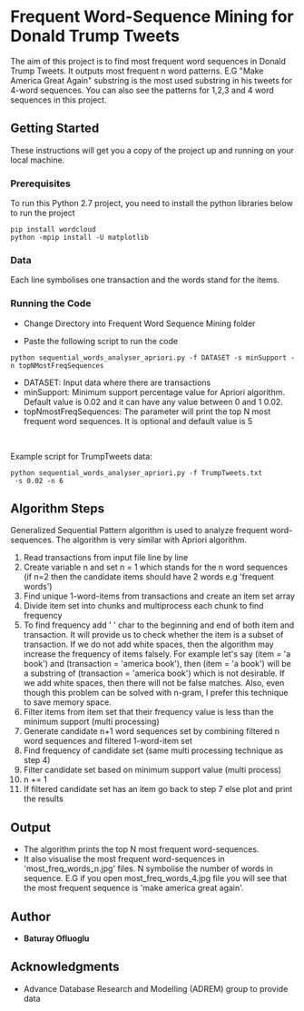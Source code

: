 # Frequent Word-Sequence Mining for Donald Trump Tweets

The aim of this project is to find most frequent word sequences in Donald
Trump Tweets. It outputs most frequent n word patterns. E.G "Make America Great Again" substring is the most used
substring in his tweets for 4-word sequences. You can also see the patterns for 1,2,3 and 4 word sequences in this project.


## Getting Started

These instructions will get you a copy of the project up and running on your local machine.

### Prerequisites

To run this Python 2.7 project, you need to install the python libraries below to run the project

```
pip install wordcloud
python -mpip install -U matplotlib
```

### Data
Each line symbolises one transaction and the words stand for the items.

### Running the Code

* Change Directory into Frequent Word Sequence Mining folder

* Paste the following script to run the code
```
python sequential_words_analyser_apriori.py -f DATASET -s minSupport -n topNMostFreqSequences
```
* DATASET: Input data where there are transactions
* minSupport: Minimum support percentage value for Apriori algorithm. Default value is 0.02 and it can have any value
between 0 and 1
 0.02.  <br />
* topNmostFreqSequences: The parameter will
print the top N most frequent word sequences. It is optional and default value is 5
<br />

Example script for TrumpTweets data:
```
python sequential_words_analyser_apriori.py -f TrumpTweets.txt
 -s 0.02 -n 6
```
## Algorithm Steps
Generalized Sequential Pattern algorithm is used to analyze
frequent word-sequences. The algorithm is very
similar with Apriori algorithm.

1. Read transactions from input file line by line
2. Create variable n and set n = 1 which stands for the n word sequences
 (if n=2 then the candidate items should have 2 words e.g
'frequent words')
3. Find unique 1-word-items from transactions and create an item set array
4. Divide item set into chunks and multiprocess each chunk to find frequency
5. To find frequency add ' ' char to the beginning and end of both item and transaction. It will provide
us to check whether the item is a subset of transaction. If we do not add white spaces, then the algorithm may increase
the frequency of items falsely. For example let's say (item = 'a book') and
 (transaction = 'america book'), then (item = 'a book') will be a substring of (transaction = 'america book') which is not
 desirable. If we add white
 spaces, then there will not be false matches. Also, even though this problem can be solved with n-gram,
  I prefer this technique to save memory space.
6. Filter items from item set that their frequency value is less than the minimum support (multi processing)
7. Generate candidate n+1 word sequences set by combining filtered n word sequences and filtered 1-word-item set
8. Find frequency of candidate set (same multi processing technique as step 4)
9. Filter candidate set based on minimum support value (multi process)
10. n += 1
11. If filtered candidate set has an item go back to step 7 else plot and print the results

## Output

* The algorithm prints the top N most frequent word-sequences.
* It also visualise the most frequent word-sequences in 'most_freq_words_n.jpg' files.
N symbolise the number of words in sequence. E.G if you open most_freq_words_4.jpg file
you will see that the most frequent sequence is 'make america great again'.


## Author

* **Baturay Ofluoglu**

## Acknowledgments

* Advance Database Research and Modelling (ADREM) group to provide data
